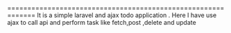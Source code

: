 =============================================================
It is a simple laravel and ajax todo application . Here I have use ajax to call api and perform task like fetch,post ,delete and update
